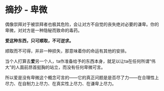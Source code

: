 # 摘抄 - 卑微
 偶像崇拜对于被崇拜者也极其危险，会让对方不自觉的丧失绝对必要的谦卑。你的卑微，对对方是一种隐秘而致命的毒药。

 **爱这种东西，只可顺取，不可逆求。**
 
 顺取而不可得，并非一种损失，那意味着你的命运有其他的安排。

 当个人打算去**爱**另一个人，ta作准备给予的东西本身，就足以让ta在任何所谓“伟大”的人面前昂首挺胸的站立，而没有任何卑微可言。

 所以爱是没有卑微这个概念可言的——它的真正问题是是否尽了力——在合理性上尽力、在自制力上尽力、在真实性上尽力、在谦卑上尽力。
